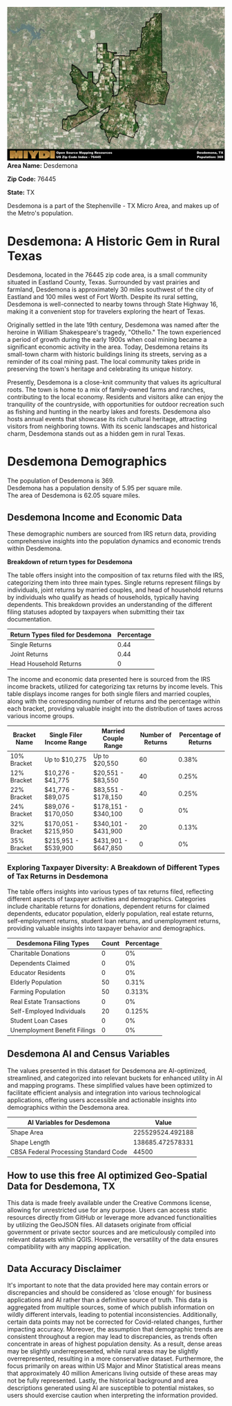 ![Image Alt Text](../_images/76445.png)
**Area Name:** Desdemona

**Zip Code:** 76445

**State:** TX

Desdemona is a part of the Stephenville - TX Micro Area, and makes up  of the Metro's population.  

# Desdemona: A Historic Gem in Rural Texas

Desdemona, located in the 76445 zip code area, is a small community situated in Eastland County, Texas. Surrounded by vast prairies and farmland, Desdemona is approximately 30 miles southwest of the city of Eastland and 100 miles west of Fort Worth. Despite its rural setting, Desdemona is well-connected to nearby towns through State Highway 16, making it a convenient stop for travelers exploring the heart of Texas.

Originally settled in the late 19th century, Desdemona was named after the heroine in William Shakespeare's tragedy, "Othello." The town experienced a period of growth during the early 1900s when coal mining became a significant economic activity in the area. Today, Desdemona retains its small-town charm with historic buildings lining its streets, serving as a reminder of its coal mining past. The local community takes pride in preserving the town's heritage and celebrating its unique history.

Presently, Desdemona is a close-knit community that values its agricultural roots. The town is home to a mix of family-owned farms and ranches, contributing to the local economy. Residents and visitors alike can enjoy the tranquility of the countryside, with opportunities for outdoor recreation such as fishing and hunting in the nearby lakes and forests. Desdemona also hosts annual events that showcase its rich cultural heritage, attracting visitors from neighboring towns. With its scenic landscapes and historical charm, Desdemona stands out as a hidden gem in rural Texas.

# Desdemona Demographics

The population of Desdemona is 369.  
Desdemona has a population density of 5.95 per square mile.  
The area of Desdemona is 62.05 square miles.  

## Desdemona Income and Economic Data

These demographic numbers are sourced from IRS return data, providing comprehensive insights into the population dynamics and economic trends within Desdemona.

**Breakdown of return types for Desdemona**

The table offers insight into the composition of tax returns filed with the IRS, categorizing them into three main types. Single returns represent filings by individuals, joint returns by married couples, and head of household returns by individuals who qualify as heads of households, typically having dependents. This breakdown provides an understanding of the different filing statuses adopted by taxpayers when submitting their tax documentation.

| Return Types filed for Desdemona                              | Percentage          |
|----------------------------------------------------------|---------------------|
| Single Returns                                            | 0.44 |
| Joint Returns                                             | 0.44 |
| Head Household Returns                                    | 0 |

The income and economic data presented here is sourced from the IRS income brackets, utilized for categorizing tax returns by income levels. This table displays income ranges for both single filers and married couples, along with the corresponding number of returns and the percentage within each bracket, providing valuable insight into the distribution of taxes across various income groups.

| Bracket Name       | Single Filer Income Range | Married Couple Range | Number of Returns | Percentage of Returns |
|--------------------|----------------------------|----------------------|-------------------|-----------------------|
| 10% Bracket        | Up to $10,275              | Up to $20,550        | 60 | 0.38% |
| 12% Bracket        | $10,276 - $41,775          | $20,551 - $83,550    | 40 | 0.25% |
| 22% Bracket        | $41,776 - $89,075          | $83,551 - $178,150   | 40 | 0.25% |
| 24% Bracket        | $89,076 - $170,050         | $178,151 - $340,100  | 0 | 0% |
| 32% Bracket        | $170,051 - $215,950        | $340,101 - $431,900  | 20 | 0.13% |
| 35% Bracket        | $215,951 - $539,900        | $431,901 - $647,850  | 0 | 0% |

### Exploring Taxpayer Diversity: A Breakdown of Different Types of Tax Returns in Desdemona

The table offers insights into various types of tax returns filed, reflecting different aspects of taxpayer activities and demographics. Categories include charitable returns for donations, dependent returns for claimed dependents, educator population, elderly population, real estate returns, self-employment returns, student loan returns, and unemployment returns, providing valuable insights into taxpayer behavior and demographics.

| Desdemona Filing Types                    | Count | Percentage |
|--------------------------------------|-------|------------|
| Charitable Donations                 | 0 | 0% |
| Dependents Claimed                   | 0 | 0% |
| Educator Residents                   | 0 | 0% |
| Elderly Population                   | 50 | 0.31% |
| Farming Population                   | 50 | 0.313% |
| Real Estate Transactions             | 0 | 0% |
| Self-Employed Individuals            | 20 | 0.125% |
| Student Loan Cases                   | 0 | 0% |
| Unemployment Benefit Filings         | 0 | 0% |

## Desdemona AI and Census Variables

The values presented in this dataset for Desdemona are AI-optimized, streamlined, and categorized into relevant buckets for enhanced utility in AI and mapping programs. These simplified values have been optimized to facilitate efficient analysis and integration into various technological applications, offering users accessible and actionable insights into demographics within the Desdemona area.

| AI Variables for Desdemona | Value |
|-------------|-------|
| Shape Area | 225529524.492188 |
| Shape Length | 138685.472578331 |
| CBSA Federal Processing Standard Code | 44500 |

## How to use this free AI optimized Geo-Spatial Data for Desdemona, TX

This data is made freely available under the Creative Commons license, allowing for unrestricted use for any purpose. Users can access static resources directly from GitHub or leverage more advanced functionalities by utilizing the GeoJSON files. All datasets originate from official government or private sector sources and are meticulously compiled into relevant datasets within QGIS. However, the versatility of the data ensures compatibility with any mapping application.

## Data Accuracy Disclaimer
It's important to note that the data provided here may contain errors or discrepancies and should be considered as 'close enough' for business applications and AI rather than a definitive source of truth. This data is aggregated from multiple sources, some of which publish information on wildly different intervals, leading to potential inconsistencies. Additionally, certain data points may not be corrected for Covid-related changes, further impacting accuracy. Moreover, the assumption that demographic trends are consistent throughout a region may lead to discrepancies, as trends often concentrate in areas of highest population density. As a result, dense areas may be slightly underrepresented, while rural areas may be slightly overrepresented, resulting in a more conservative dataset. Furthermore, the focus primarily on areas within US Major and Minor Statistical areas means that approximately 40 million Americans living outside of these areas may not be fully represented. Lastly, the historical background and area descriptions generated using AI are susceptible to potential mistakes, so users should exercise caution when interpreting the information provided.
